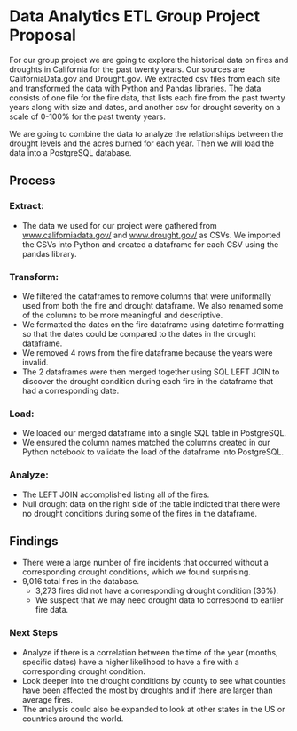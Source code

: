 <h1>Data Analytics ETL Group Project Proposal</h1>

For our group project we are going to explore the historical data on fires and droughts in California for the past twenty years. Our sources are CaliforniaData.gov and Drought.gov. We extracted csv files from each site and transformed the data with Python and Pandas libraries. The data consists of one file for the fire data, that lists each fire from the past twenty years along with size and dates, and another csv for drought severity on a scale of 0-100% for the past twenty years. 

We are going to combine the data to analyze the relationships between the drought levels and the acres burned for each year. Then we will load the data into a PostgreSQL database.

## Process

### Extract:
* The data we used for our project were gathered from www.californiadata.gov/ and www.drought.gov/ as CSVs. We imported the CSVs into Python and created a dataframe for each CSV using the pandas library.

### Transform:
* We filtered the dataframes to remove columns that were uniformally used from both the fire and drought dataframe. We also renamed some of the columns to be more meaningful and descriptive.
* We formatted the dates on the fire dataframe using datetime formatting so that the dates could be compared to the dates in the drought dataframe.
* We removed 4 rows from the fire dataframe because the years were invalid.
* The 2 dataframes were then merged together using SQL LEFT JOIN to discover the drought condition during each fire in the dataframe that had a corresponding date.

### Load:
* We loaded our merged dataframe into a single SQL table in PostgreSQL.
* We ensured the column names matched the columns created in our Python notebook to validate the load of the dataframe into PostgreSQL.

### Analyze:
* The LEFT JOIN accomplished listing all of the fires.
* Null drought data on the right side of the table indicted that there were no drought conditions during some of the fires in the dataframe.

## Findings
* There were a large number of fire incidents that occurred without a corresponding drought conditions, which we found surprising.
* 9,016 total fires in the database.
  * 3,273 fires did not have a corresponding drought condition (36%).
  * We suspect that we may need drought data to correspond to earlier fire data.


### Next Steps
* Analyze if there is a correlation between the time of the year (months, specific dates) have a higher likelihood to have a fire with a corresponding drought condition.
* Look deeper into the drought conditions by county to see what counties have been affected the most by droughts and if there are larger than average fires.
* The analysis could also be expanded to look at other states in the US or countries around the world.

